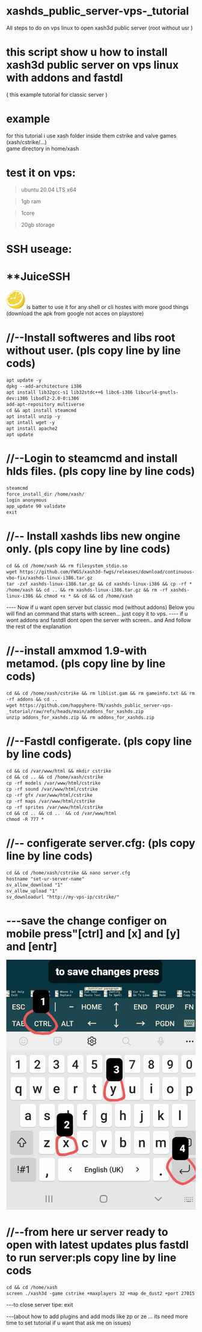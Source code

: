 # xashds_public_server-vps-_tutorial
All steps to do on vps linux to open xash3d public server (root without usr )


# this script show u how to install xash3d public server on vps linux with addons and fastdl

 ( this example tutorial for classic server  )
 
# example
   for this tutorial i use xash folder inside them cstrike and valve games (xash/cstrike/...)  
   game directory in
   home/xash

# test it on vps:
> ubuntu 20.04 LTS x64

> 1gb ram 

> 1core 

> 20gb storage

# SSH useage:
# **JuiceSSH
 
<img src="https://github.com/happyhere-TN/xashds_public_server-vps-_tutorial/blob/main/juiceicon.png?raw=true" width="50"/>
is batter to use it for any shell or cli hostes with more good things (download the apk from google not acces on playstore)

# //--Install softweres and libs root without user. (pls copy line by line cods)
    apt update -y 
    dpkg --add-architecture i386
    apt install lib32gcc-s1 lib32stdc++6 libc6-i386 libcurl4-gnutls-dev:i386 libsdl2-2.0-0:i386
    add-apt-repository multiverse
    cd && apt install steamcmd
    apt install unzip -y
    apt intall wget -y
    apt install apache2
    apt update

 
 # //--Login to steamcmd and install hlds files. (pls copy line by line cods)
    steamcmd
    force_install_dir /home/xash/ 
    login anonymous
    app_update 90 validate
    exit

# //-- Install xashds libs new ongine only. (pls copy line by line cods)
    cd && cd /home/xash && rm filesystem_stdio.so
    wget https://github.com/FWGS/xash3d-fwgs/releases/download/continuous-vbo-fix/xashds-linux-i386.tar.gz
    tar -zxf xashds-linux-i386.tar.gz && cd xashds-linux-i386 && cp -rf * /home/xash && cd .. && rm xashds-linux-i386.tar.gz && rm -rf xashds-linux-i386 && chmod +x * && cd && cd /home/xash

---- Now if u want open server but classic mod (without addons) Below you will find an command that starts with screen... just copy it to vps.
---- if u wont addons and fastdll dont open the server with screen..  and And follow the rest of the explanation


# //--install amxmod 1.9-with metamod. (pls copy line by line cods)
    cd && cd /home/xash/cstrike && rm liblist.gam && rm gameinfo.txt && rm -rf addons && cd ..
    wget https://github.com/happyhere-TN/xashds_public_server-vps-_tutorial/raw/refs/heads/main/addons_for_xashds.zip
    unzip addons_for_xashds.zip && rm addons_for_xashds.zip

# //--Fastdl configerate. (pls copy line by line cods)
    cd && cd /var/www/html && mkdir cstrike 
    cd && cd .. && cd /home/xash/cstrike
    cp -rf models /var/www/html/cstrike
    cp -rf sound /var/www/html/cstrike
    cp -rf gfx /var/www/html/cstrike
    cp -rf maps /var/www/html/cstrike
    cp -rf sprites /var/www/html/cstrike
    cd && cd .. && cd ..  && cd /var/www/html
    chmod -R 777 *

# //-- configerate server.cfg: (pls copy line by line cods)
    cd && cd /home/xash/cstrike && nano server.cfg
    hostname "set-ur-server-name"
    sv_allow_download "1"
    sv_allow_upload "1"
    sv_downloadurl "http://my-vps-ip/cstrike/"

# ---save the change configer on mobile press"[ctrl] and [x] and [y] and [entr]

![Image](https://github.com/happyhere-TN/xashds_public_server-vps-_tutorial/blob/main/server_confugerate_save.jpg?raw=true)


# //--from here ur server ready to open with latest updates plus fastdl to run server:pls copy line by line cods 
    cd && cd /home/xash
    screen ./xash3d -game cstrike +maxplayers 32 +map de_dust2 +port 27015

---to close server tipe: exit

---(about how to add plugins and add mods like zp or ze ...  its need more time to set tutorial if u want that ask me on issues)

